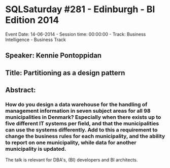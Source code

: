 # SQLSaturday #281 - Edinburgh - BI Edition 2014
Event Date: 14-06-2014 - Session time: 00:00:00 - Track: Business Intelligence - Business Track
## Speaker: Kennie Pontoppidan
## Title: Partitioning as a design pattern
## Abstract:
### How do you design a data warehouse for the handling of management information in seven subject areas for all 98 municipalities in Denmark? Especially when there exists up to five different IT systems per field, and that the municipalities can use the systems differently. Add to this a requirement to change the business rules for each municipality, and the ability to report on one municipality, while data for another municipality is updated.

The talk is relevant for DBA's, (BI) developers and BI architects.
